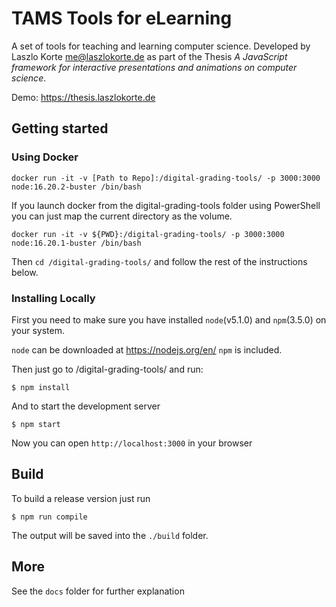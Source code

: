 # TAMS Tools for eLearning

A set of tools for teaching and learning computer science. Developed by Laszlo Korte <me@laszlokorte.de> as part of the Thesis *A JavaScript framework for interactive presentations and animations on computer science*.

Demo: https://thesis.laszlokorte.de

## Getting started

### Using Docker

`docker run -it -v [Path to Repo]:/digital-grading-tools/ -p 3000:3000 node:16.20.2-buster /bin/bash`

If you launch docker from the digital-grading-tools folder using PowerShell you can just map the current directory as the volume.

`docker run -it -v ${PWD}:/digital-grading-tools/ -p 3000:3000 node:16.20.1-buster /bin/bash`

Then `cd /digital-grading-tools/` and follow the rest of the instructions below.

### Installing Locally

First you need to make sure you have installed `node`(v5.1.0) and `npm`(3.5.0) on your system.

`node` can be downloaded at https://nodejs.org/en/ `npm` is included.

Then just go to /digital-grading-tools/ and run:

```shell
$ npm install
```

And to start the development server

```shell
$ npm start
```

Now you can open `http://localhost:3000` in your browser

## Build

To build a release version just run

```shell
$ npm run compile
```

The output will be saved into the `./build` folder.

## More

See the `docs` folder for further explanation
